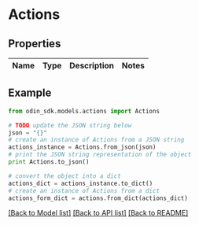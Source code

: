 # Actions


## Properties

Name | Type | Description | Notes
------------ | ------------- | ------------- | -------------

## Example

```python
from odin_sdk.models.actions import Actions

# TODO update the JSON string below
json = "{}"
# create an instance of Actions from a JSON string
actions_instance = Actions.from_json(json)
# print the JSON string representation of the object
print Actions.to_json()

# convert the object into a dict
actions_dict = actions_instance.to_dict()
# create an instance of Actions from a dict
actions_form_dict = actions.from_dict(actions_dict)
```
[[Back to Model list]](../README.md#documentation-for-models) [[Back to API list]](../README.md#documentation-for-api-endpoints) [[Back to README]](../README.md)


